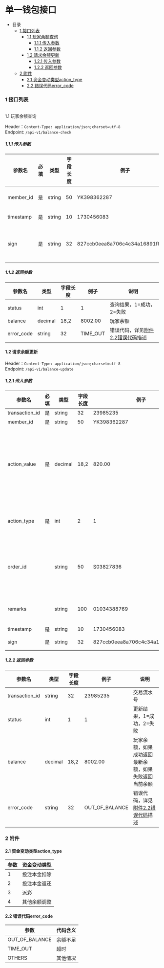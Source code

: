 # 单一钱包接口

- 目录
  + [1 接口列表](#1-----)
    + [1.1 玩家余额查询](#11-----)
      + [1.1.1 传入参数](#111-----)
      + [1.1.2 返回参数](#112-----)
    + [1.2 请求余额更新](#12-----)
      + [1.2.1 传入参数](#121-----)
      + [1.2.2 返回参数](#122-----)
  + [2 附件](#2-----)
    + [2.1 资金变动类型action_type](#21-----)
    + [2.2 错误代码error_code](#22-----)

### <span id="1-----">1 接口列表</span>
<br>
<span id="11-----">1.1 玩家余额查询</span>

Header：`Content-Type: application/json;charset=utf-8`
<br>
Endpoint: `/api-v1/balance-check`

##### <span id="111-----">1.1.1 传入参数</span>

| 参数名      | 必填 | 类型    | 字段长度 | 例子     | 说明                     |
| ----------- | ---- | ------- | -------- | -------- | ------------------------ |
| member_id   | 是   | string     | 50        | YK398362287        | 渠道玩家ID |
| timestamp  |  是   | string  | 10      |  1730456083   | 时间戳  |
| sign  |  是   | string  | 32    |  827ccb0eea8a706c4c34a16891f84e7b  | 将字符串进行md5加密    |

##### <span id="112-----">1.1.2 返回参数</span>

| 参数名 | 类型   | 字段长度 | 例子    | 说明                                         |
| ------ | ------ | -------- | ------- | -------------------------------------------- |
| status    | int | 1  |    1     | 查询结果，1=成功，2=失败 |
| balance    | decimal | 18,2   | 8002.00 | 玩家余额   |
| error_code    | string | 32      |  TIME_OUT  | 错误代码，详见[附件2.2错误代码](#22-----)描述  |

#### <span id="12-----">1.2 请求余额更新</span>

Header：`Content-Type: application/json;charset=utf-8`
<br>
Endpoint: `/api-v1/balance-update`

##### <span id="121-----">1.2.1 传入参数</span>

| 参数名      | 必填 | 类型    | 字段长度 | 例子     | 说明                     |
| ----------- | ---- | ------- | -------- | -------- | ------------------------ |
| transaction_id       | 是   | string  | 32       |     23985235     | 交易流水号       |
| member_id   | 是   | string     | 50        | YK398362287        | 渠道玩家ID |
| action_value     | 是   | decimal | 18,2    | 820.00  | 资金变动的金额，正数代表增加，负数代表扣减，例如100代表余额增加100，-200代表余额扣减200  |
| action_type | 是   | int | 2    | 1  | 资金变动类型，详见[附件2.1资金变动类型](#21-----)描述      |
| order_id |    | string | 50    | S03827836  | 订单号，如涉及投注订单则传入订单号；如果不涉及订单，可能为空    |
| remarks |    | string | 100    | 01034388769  | 备注，如资金变动类型为余额调整则为空   |
| timestamp  |   是   | string  | 10      |  1730456083   | 时间戳  |
| sign  |  是   | string  | 32    |  827ccb0eea8a706c4c34a16891f84e7b  | 将字符串进行md5加密     |

##### <span id="122-----">1.2.2 返回参数</span>

| 参数名 | 类型   | 字段长度 | 例子    | 说明                                         |
| ------ | ------ | -------- | ------- | -------------------------------------------- |
| transaction_id         | string  | 32      |  23985235     | 交易流水号       |
| status    | int | 1  |    1     | 更新结果，1=成功，2=失败 |
| balance    | decimal | 18,2   | 8002.00 | 玩家余额，如果成功返回最新余额，如果失败返回当前余额   |
| error_code    | string | 32      |  OUT_OF_BALANCE  | 错误代码，详见[附件2.2错误代码](#22-----)描述  |

### <span id="2-----">2 附件</span>

#### <span id="21-----">2.1 资金变动类型action_type</span>

| 参数   | 资金变动类型     |
| ---- | -------- |
| 1    | 投注本金扣除 |
| 2    | 投注本金返还 |
| 3    | 派彩 |
| 4    | 其他余额调整 |

#### <span id="22-----">2.2 错误代码error_code</span>

| 参数   | 代码含义     |
| ---- | -------- |
| OUT_OF_BALANCE | 余额不足 |
| TIME_OUT | 超时 |
| OTHERS  | 其他情况 |
